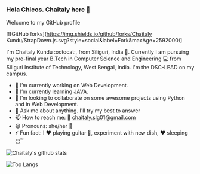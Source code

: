 ### Hola Chicos. Chaitaly here 👋
Welcome to my GitHub profile 

[![GitHub forks](https://img.shields.io/github/forks/Chaitaly Kundu/StrapDown.js.svg?style=social&label=Fork&maxAge=2592000)]

I'm Chaitaly Kundu :octocat:, from Siliguri, India :city_sunset:. Currently I am pursuing my pre-final year B.Tech in Computer Science and Engineering :computer: from Siliguri Institute of Technology, West Bengal, India. I'm the DSC-LEAD on my campus.



- 🔭 I’m currently working on Web Development. 
- 🌱 I’m currently learning JAVA.
- 👯 I’m looking to collaborate on some awesome projects using Python and in Web Development.
- 💬 Ask me about anything. I'll try my best to answer
- 📫 How to reach me: :e-mail: chaitaly.slg01@gmail.com
- 😄 Pronouns: she/her :girl:
- ⚡ Fun fact: I :heart: playing guitar :guitar:, experiment with new dish, :heart: sleeping :sleeping:




![Chaitaly's github stats](https://github-readme-stats.vercel.app/api?username=Chaitalykundu&show_icons=true&theme=tokyonight)

![Top Langs](https://github-readme-stats.vercel.app/api/top-langs/?username=Chaitalykundu&layout=compact&theme=tokyonight)
